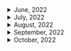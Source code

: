 <details>
<summary>June, 2022</summary>

1. [개발자의 영원한 숙제, 변수 이름 잘 짓는 5가지 원칙](https://youtu.be/GlIYGrXWIuk)
1. [Test-Driven Development // Fun TDD Introduction with JavaScript](https://youtu.be/Jv2uxzhPFl4)
1. [토스ㅣSLASH 21 - 테스트 커버리지 100%](https://youtu.be/jdlBu2vFv58)
</details>

<details>
<summary>July, 2022</summary>

1. [Fundamental Concepts of Object Oriented Programming](https://youtu.be/m_MQYyJpIjg)
1. [Make Windows Terminal look amazing!](https://youtu.be/AK2JE2YsKto)
1. [좋은 개발자가 반드시 가지고 있는 5가지 습관](https://youtu.be/oi9MHEiRf0U)
1. [회사에서 인정받는✌ 개발자가 되는 방법 !](https://youtu.be/8Xl_hDPuOBE)
1. [개발자 일정 산출 잘하는 방법 📆](https://youtu.be/7Cb4YYXWwR4)
1. [Solidity Tutorial: Structs](https://youtu.be/UkdU0cuAp9U)
1. [Struct packing: No, you're not going crazy.](https://youtu.be/grk4QUDveFw)

</details>

<details>
<summary>August, 2022</summary>

1. [Fireship - it works on localhost!](https://youtube.com/shorts/SlBOpNLFUC0?feature=share)
1. [Pair programming](https://youtu.be/1Rj_evBuLi4)
1. [Code Coverage: Is 90-95% really necessary?](https://youtu.be/kxciS3rni_A)
1. [Fireship.io - Hugo in 100 Seconds](https://youtu.be/0RKpf3rK57I)
1. [[포구디] REST API 사용하기 쉽게 만드는 법](https://youtu.be/JMH3cfW-8r8)
1. [일한 시간과 임팩트의 크기가 비례하지 않는 이유ㅣ토스 코어 밸류 #shorts](https://youtu.be/6jiSUC4dSr8)
1. [바쁠수록 일단 멈춰야 하는 이유ㅣ토스 코어 밸류 #shorts](https://youtu.be/mjsDKjgdke0)
1. [저는 게을러서 일을 많이 하고 싶지 않아요ㅣ토스 코어 밸류 #shorts](https://youtu.be/wk-GuH5Oubk)
1. [뼈 때리는 피드백, 잘 수용하는 방법ㅣ토스 코어 밸류 #shorts](https://youtu.be/NiXnpJi-1LU)
1. [당신의 피드백이 기분 나쁘게 들리는 이유ㅣ토스 코어 밸류 #shorts](https://youtu.be/tzU4VR7wbdY)
1. [정답을 알려주는 건 피드백이 아니에요ㅣ토스 코어 밸류 #shorts](https://youtu.be/IRiDuQw-dGc)
1. [당근마켓의 고언어 도입기, 그리고 활용법](https://youtu.be/mLIthm96u2Q)
1. [GeekNews - DataDog의 Serverless 상태 보고서](https://news.hada.io/topic?id=7230&utm_source=slack&utm_medium=bot&utm_campaign=T02QZSMATL1)
1. [VC들이 줄을 서는 업계가 있다? 무서운 성장세의 블록체인 보안 분야 <정혜진의 Why Not 실리콘밸리>](https://www.youtube.com/watch?v=Ud7DeB0bE3A&feature=youtu.be)
1. [토스ㅣSimplicity 21 - 우리가 효율적으로 일할 수 있는 이유](https://youtu.be/6OgMe0h9bJ8)
1. [토스ㅣSLASH 22 - 토스에서는 테이블 정보를 어떻게 관리하나요?](https://youtu.be/KUskYwqtPZM)
1. [토스ㅣSLASH 22 - 토스팀 인프라 자동화의 시작](https://youtu.be/eVtoW-S6hV0)
1. [VS Code Extension Spotlight - Auto Rename Tag #shorts](https://youtube.com/shorts/OxQloAUYVUY?feature=share)
1. [세 가지 종류의 문서화 이렇게 하세요!](https://youtu.be/lBxXKJyAJ28)

</details>

<details>
<summary>September, 2022</summary>

1. [Uizard - Design wireframes](https://uizard.io/)
1. [Github public roadmap](https://github.com/orgs/github/projects/4247)
1. [경력자만 뽑으면 신입 개발자는 어디서 경력 쌓죠? I 요기요 Q&A](https://youtu.be/Rx0M3JynDcE)
1. [10년 차 개발자가 말하는 신입 시절 알았으면 좋았을 것들](https://youtu.be/1t6rzoi4vfA)
1. [Slack: Add RSS feeds to Slack](https://slack.com/help/articles/218688467-Add-RSS-feeds-to-Slack)
1. [억대연봉 개발자의 성장과 자기 어필 비결. (Samchon님 인터뷰 #2)](https://youtu.be/hq-lqWMcy_8)
1. [SI식 하드코딩이 서비스를 망치는 과정 (Samchon님 인터뷰 #3)](https://youtu.be/VzsXPR25pYw)
1. [Code Review Best Practices For Software Engineers](https://youtu.be/1Ge__2Yx_XQ)
1. [삼색 코드리뷰](https://youtu.be/XWBZXEIQCSU)
1. [How to make a GOOD Code Review?](https://youtu.be/sqao8blzkMY)
1. [이력서 40번 넣고 35번 탈락한 개발자의 사연](https://youtu.be/i1HPaGDnocM)
1. [How did C++ Get Its Name? (and C#) #shorts](https://youtube.com/shorts/_qHPisY8DQo?feature=share)
1. [개발자 성장의 몫은 회사vs개인?? - 2화](https://youtu.be/LSNYkoC-fnU)
1. [Zeplin + Figma: Better Together](https://youtu.be/g2928zjfSxg)
1. [Uizard - Hand drawn wireframe to HTML & CSS](https://youtu.be/ccDrwdz4tGg)
1. [카이스트 공익 반병현이 업무를 자동화 하는 법](https://youtu.be/85aSYYCnmHw)
1. [warp - your new terminal](https://www.warp.dev/)

</details>

<details>
<summary>October, 2022</summary>

1. [[생산성 높이기] IT 스타트업 개발자가 추천하는 업무용 툴](https://youtu.be/f58UzH26HXI)
1. [10 Tips For Using Slack Like A Pro](https://youtu.be/AZdYHl1olV4)
1. [토스ㅣSLASH 21 - 토스팀을 위한 슬랙봇 설계](https://youtu.be/EChKnpxgX-4)
1. [효율적인 테스트 코드 작성법](https://youtu.be/gs1qM1TF5zA)
1. [STOP USING the WRONG TERMINALS!!!](https://youtube.com/shorts/9QC2SDkWyvI?feature=share)
1. [WARNING!!: Don't Copy Paste Like This!!](https://youtube.com/shorts/LauIa1bz2KA?feature=share)
1. [How to Open Source Like a Pro](https://youtu.be/MT6M_sqAuZo)
1. [Slack Tutorial - Lesson 22 - Simple Poll](https://youtu.be/iJx5hBSU3DA)
1. [요즘 스타트업 채용 분위기](https://youtu.be/2JmAJPB80fI)
1. [[우아한테크코스 교육설명회] Q5. 주니어 개발자에게 코드리뷰를 할 때 어떤 기준으로 피드백을 줘야할지 모르겠습니다.](https://youtu.be/AnjHo7cx2LQ)
1. [Folders & files in VS Code made super fast like this!](https://youtube.com/shorts/VWJ_lXAo1-I?feature=share)
1. [Python Integer Trick?? #python #coding #programming](https://youtube.com/shorts/FsbByDKPMoc?feature=share)
1. [Python WEB SCRAPING in 30 Seconds! 🔥👨‍💻 #shorts](https://youtube.com/shorts/AaWaE2CEUF0?feature=share)
1. [공통시스템개발팀 코드 리뷰 문화 개선 이야기](https://techblog.woowahan.com/7152/)
1. [Debug using Logpoints](https://youtube.com/shorts/B4C0m7VqF0U?feature=share)
1. [프로그래머가 알아야 할 97가지](https://choiwy.tistory.com/477)
1. [How to Build a Slack App](https://youtu.be/25ArxpK48tU)
1. [VS Code Path Trick w/ JavaScript #Shorts](https://youtube.com/shorts/WpgZKBtW_t8?feature=share)

</details>
